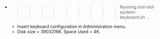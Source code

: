 * >>>>>>>>> Running inst-std-system-keyboard.sh ...
  * Insert keyboard configuration in Administration menu.
  * Disk size = 3903216K. Space Used = 4K.
